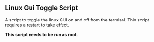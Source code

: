 ## Linux Gui Toggle Script

A script to toggle the linux GUI on and off from the termianl. This script requires a restart to take effect. 

**This script needs to be run as root**.
